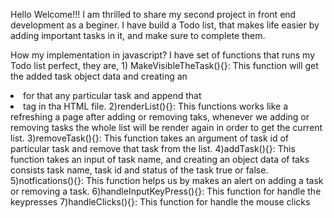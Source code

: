 Hello Welcome!!!
I am thrilled to share my second project in front end development as a beginer.
I have build a Todo list, that makes life easier by adding important tasks in it, and make sure to complete them.

How my implementation in javascript?
   I have set of functions that runs my Todo list perfect, they are,
      1) MakeVisibleTheTask(){}:
         This function will get the added task object data and creating an <li> for that any particular task and append that <li> tag in 
      tha HTML file.
      2)renderList(){}:
         This functions works like a refreshing a page after adding or removing taks, whenever we adding or removing tasks the whole list 
      will be render again in order to get the current list. 
      3)removeTask(){}:
         This function takes an argument of task id of particular task and remove that task from the list.
      4)addTask(){}:
         This function takes an input of task name, and creating an object data of taks consists task name, task id and status of the 
      task 
      true or false.
      5)notfications(){}:
         This function helps us by makes an alert on adding a task or removing a task.
      6)handleInputKeyPress(){}:
         This function for handle the keypresses
      7)handleClicks(){}:
         This function for handle the mouse clicks

